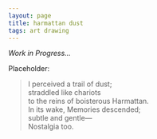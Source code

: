```yaml
---
layout: page
title: harmattan dust
tags: art drawing
---
```


_Work in Progress..._

Placeholder:
> I perceived a trail of dust; <br />
> straddled like chariots <br />
> to the reins of boisterous Harmattan. <br />
> In its wake, Memories descended; <br />
> subtle and gentle— <br />
> Nostalgia too.
